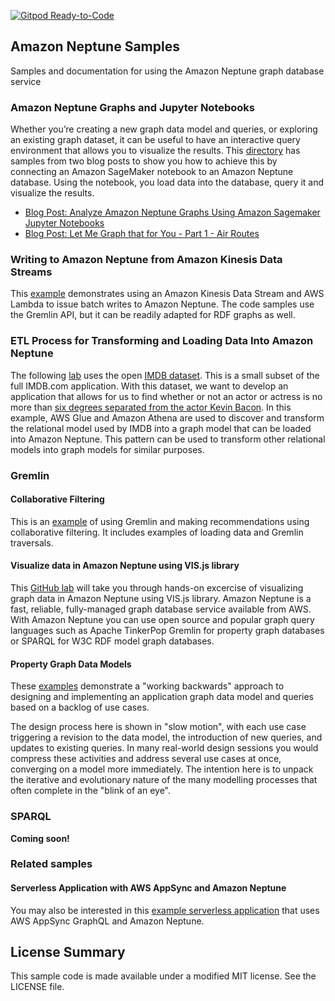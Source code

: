 [![Gitpod Ready-to-Code](https://img.shields.io/badge/Gitpod-Ready--to--Code-blue?logo=gitpod)](https://gitpod.io/#https://github.com/aws-samples/amazon-neptune-samples) 

## Amazon Neptune Samples

Samples and documentation for using the Amazon Neptune graph database service

### Amazon Neptune Graphs and Jupyter Notebooks
Whether you’re creating a new graph data model and queries, or exploring an existing graph dataset, it can be useful to have an interactive query environment that allows you to visualize the results. This [directory](neptune-sagemaker/README.md) has samples from two blog posts to show you how to achieve this by connecting an Amazon SageMaker notebook to an Amazon Neptune database. Using the notebook, you load data into the database, query it and visualize the results.

* [Blog Post: Analyze Amazon Neptune Graphs Using Amazon Sagemaker Jupyter Notebooks](https://aws.amazon.com/blogs/database/analyze-amazon-neptune-graphs-using-amazon-sagemaker-jupyter-notebooks/)
* [Blog Post: Let Me Graph that for You - Part 1 - Air Routes](https://aws.amazon.com/blogs/database/let-me-graph-that-for-you-part-1-air-routes/)

### Writing to Amazon Neptune from Amazon Kinesis Data Streams
This [example](gremlin/stream-2-neptune/) demonstrates using an Amazon Kinesis Data Stream and AWS Lambda to issue batch writes to Amazon Neptune. The code samples use the Gremlin API, but it can be readily adapted for RDF graphs as well.

### ETL Process for Transforming and Loading Data Into Amazon Neptune
The following [lab](gremlin/etl-from-relational-model) uses the open [IMDB dataset](https://www.imdb.com/interfaces/). This is a small subset of the full IMDB.com application. With this dataset, we want to develop an application that allows for us to find whether or not an actor or actress is no more than [six degrees separated from the actor Kevin Bacon](https://en.wikipedia.org/wiki/Six_Degrees_of_Kevin_Bacon).  In this example, AWS Glue and Amazon Athena are used to discover and transform the relational model used by IMDB into a graph model that can be loaded into Amazon Neptune.  This pattern can be used to transform other relational models into graph models for similar purposes.

### Gremlin

#### Collaborative Filtering 
This is an [example](gremlin/collaborative-filtering/README.md) of using Gremlin and making recommendations using collaborative filtering. It includes examples of loading data and Gremlin traversals.

#### Visualize data in Amazon Neptune using VIS.js library
This [GitHub lab](gremlin/visjs-neptune) will take you through hands-on excercise of visualizing graph data in Amazon Neptune using VIS.js library. Amazon Neptune is a fast, reliable, fully-managed graph database service available from AWS. With Amazon Neptune you can use open source and popular graph query languages such as Apache TinkerPop Gremlin for property graph databases or SPARQL for W3C RDF model graph databases.

#### Property Graph Data Models

These [examples](gremlin/property-graph-data-modelling) demonstrate a "working backwards" approach to designing and implementing an application graph data model and queries based on a backlog of use cases.

The design process here is shown in "slow motion", with each use case triggering a revision to the data model, the introduction of new queries, and updates to existing queries. In many real-world design sessions you would compress these activities and address several use cases at once, converging on a model more immediately. The intention here is to unpack the iterative and evolutionary nature of the many modelling processes that often complete in the "blink of an eye".

### SPARQL
**Coming soon!**

### Related samples

#### Serverless Application with AWS AppSync and Amazon Neptune
You may also be interested in this [example serverless application](https://github.com/aws-samples/aws-appsync-calorie-tracker-workshop) that uses AWS AppSync GraphQL and Amazon Neptune. 

## License Summary

This sample code is made available under a modified MIT license. See the LICENSE file.
